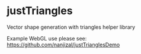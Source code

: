 # justTriangles
Vector shape generation with triangles helper library

Example WebGL use please see:
https://github.com/nanjizal/justTrianglesDemo
